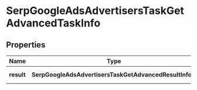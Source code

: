 # SerpGoogleAdsAdvertisersTaskGetAdvancedTaskInfo

## Properties

| Name | Type | Description | Notes |
|------------ | ------------- | ------------- | -------------|
**result** | **SerpGoogleAdsAdvertisersTaskGetAdvancedResultInfo[]** | array of results |[optional]|